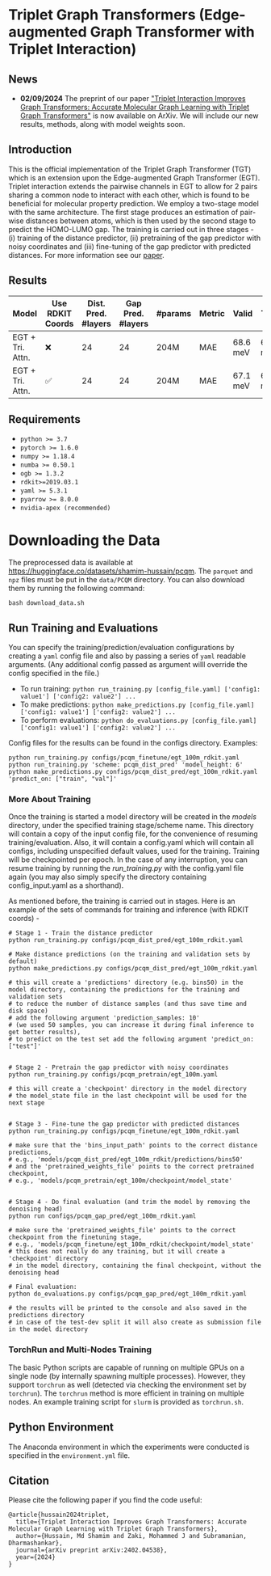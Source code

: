 # Triplet Graph Transformers (Edge-augmented Graph Transformer with Triplet Interaction)

## News
- **02/09/2024** The preprint of our paper ["Triplet Interaction Improves Graph Transformers: Accurate Molecular Graph Learning with Triplet Graph Transformers"](https://arxiv.org/abs/2402.04538) is now available on ArXiv. We will include our new results, methods, along with model weights soon.

## Introduction

This is the official implementation of the Triplet Graph Transformer (TGT) which is an extension upon the Edge-augmented Graph Transformer (EGT). Triplet interaction extends the pairwise channels in EGT to allow for 2 pairs sharing a common node to interact with each other, which is found to be beneficial for molecular property prediction. We employ a two-stage model with the same architecture. The first stage produces an estimation of pair-wise distances between atoms, which is then used by the second stage to predict the HOMO-LUMO gap. The training is carried out in three stages - (i) training of the distance predictor, (ii) pretraining of the gap predictor with noisy coordinates and (iii) fine-tuning of the gap predictor with predicted distances. For more information see our [paper](https://arxiv.org/abs/2402.04538).

## Results

Model            | Use RDKIT Coords |Dist. Pred. #layers | Gap Pred. #layers | #params | Metric         | Valid           | Test           |
-----------------|------------------|--------------------|-------------------|---------|----------------|-----------------|----------------|
EGT + Tri. Attn. |:x:               |       24           |        24         | 204M    | MAE            | 68.6 meV        | 69.8 meV       |
EGT + Tri. Attn. |:white_check_mark:|       24           |        24         | 204M    | MAE            | 67.1 meV        | 68.3 meV       |

## Requirements

* `python >= 3.7`
* `pytorch >= 1.6.0`
* `numpy >= 1.18.4`
* `numba >= 0.50.1`
* `ogb >= 1.3.2`
* `rdkit>=2019.03.1`
* `yaml >= 5.3.1`
* `pyarrow >= 8.0.0`
* `nvidia-apex (recommended)`

# Downloading the Data
The preprocessed data is available at <https://huggingface.co/datasets/shamim-hussain/pcqm>. The `parquet` and `npz` files must be put in the `data/PCQM` directory. You can also download them by running the following command:
```
bash download_data.sh
```

## Run Training and Evaluations

You can specify the training/prediction/evaluation configurations by creating a `yaml` config file and also by passing a series of `yaml` readable arguments. (Any additional config passed as argument willl override the config specified in the file.)

* To run training: ```python run_training.py [config_file.yaml] ['config1: value1'] ['config2: value2'] ...```
* To make predictions: ```python make_predictions.py [config_file.yaml] ['config1: value1'] ['config2: value2'] ...```
* To perform evaluations: ```python do_evaluations.py [config_file.yaml] ['config1: value1'] ['config2: value2'] ...```

Config files for the results can be found in the configs directory. Examples:
```
python run_training.py configs/pcqm_finetune/egt_100m_rdkit.yaml
python run_training.py 'scheme: pcqm_dist_pred' 'model_height: 6'
python make_predictions.py configs/pcqm_dist_pred/egt_100m_rdkit.yaml 'predict_on: ["train", "val"]'
```

### More About Training

Once the training is started a model directory will be created in the *models* directory, under the specified training stage/scheme name. This directory will contain a copy of the input config file, for the convenience of resuming training/evaluation. Also, it will contain a config.yaml which will contain all configs, including unspecified default values, used for the training. Training will be checkpointed per epoch. In the case of any interruption, you can resume training by running the *run_training.py* with the config.yaml file again (you may also simply specify the directory containing config_input.yaml as a shorthand).

As mentioned before, the training is carried out in stages. Here is an example of the sets of commands for training and inference (with RDKIT coords) -

```
# Stage 1 - Train the distance predictor
python run_training.py configs/pcqm_dist_pred/egt_100m_rdkit.yaml

# Make distance predictions (on the training and validation sets by default)
python make_predictions.py configs/pcqm_dist_pred/egt_100m_rdkit.yaml

# this will create a 'predictions' directory (e.g. bins50) in the model directory, containing the predictions for the training and validation sets
# to reduce the number of distance samples (and thus save time and disk space)
# add the following argument 'prediction_samples: 10'
# (we used 50 samples, you can increase it during final inference to get better results),
# to predict on the test set add the following argument 'predict_on: ["test"]'


# Stage 2 - Pretrain the gap predictor with noisy coordinates
python run_training.py configs/pcqm_pretrain/egt_100m.yaml

# this will create a 'checkpoint' directory in the model directory
# the model_state file in the last checkpoint will be used for the next stage


# Stage 3 - Fine-tune the gap predictor with predicted distances
python run_training.py configs/pcqm_finetune/egt_100m_rdkit.yaml

# make sure that the 'bins_input_path' points to the correct distance predictions,
# e.g., 'models/pcqm_dist_pred/egt_100m_rdkit/predictions/bins50'
# and the 'pretrained_weights_file' points to the correct pretrained checkpoint,
# e.g., 'models/pcqm_pretrain/egt_100m/checkpoint/model_state'


# Stage 4 - Do final evaluation (and trim the model by removing the denoising head)
python run configs/pcqm_gap_pred/egt_100m_rdkit.yaml

# make sure the 'pretrained_weights_file' points to the correct checkpoint from the finetuning stage,
# e.g., 'models/pcqm_finetune/egt_100m_rdkit/checkpoint/model_state'
# this does not really do any training, but it will create a 'checkpoint' directory
# in the model directory, containing the final checkpoint, without the denoising head

# Final evaluation:
python do_evaluations.py configs/pcqm_gap_pred/egt_100m_rdkit.yaml

# the results will be printed to the console and also saved in the predictions directory
# in case of the test-dev split it will also create as submission file in the model directory
```

### TorchRun and Multi-Nodes Training

The basic Python scripts are capable of running on multiple GPUs on a single node (by internally spawning multiple processes). However, they support `torchrun` as well (detected via checking the environment set by `torchrun`). The `torchrun` method is more efficient in training on multiple nodes. An example training script for `slurm` is provided as `torchrun.sh`.

## Python Environment

The Anaconda environment in which the experiments were conducted is specified in the `environment.yml` file.

## Citation

Please cite the following paper if you find the code useful:
```
@article{hussain2024triplet,
  title={Triplet Interaction Improves Graph Transformers: Accurate Molecular Graph Learning with Triplet Graph Transformers},
  author={Hussain, Md Shamim and Zaki, Mohammed J and Subramanian, Dharmashankar},
  journal={arXiv preprint arXiv:2402.04538},
  year={2024}
}
```
